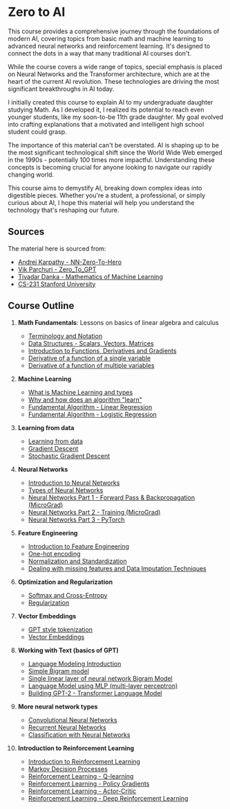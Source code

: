 # Zero to AI

This course provides a comprehensive journey through the foundations of modern AI, covering topics from basic math and machine learning to advanced neural networks and reinforcement learning. It's designed to connect the dots in a way that many traditional AI courses don't.

While the course covers a wide range of topics, special emphasis is placed on Neural Networks and the Transformer architecture, which are at the heart of the current AI revolution. These technologies are driving the most significant breakthroughs in AI today.

I initially created this course to explain AI to my undergraduate daughter studying Math. As I developed it, I realized its potential to reach even younger students, like my soon-to-be 11th grade daughter. My goal evolved into crafting explanations that a motivated and intelligent high school student could grasp.

The importance of this material can't be overstated. AI is shaping up to be the most significant technological shift since the World Wide Web emerged in the 1990s - potentially 100 times more impactful. Understanding these concepts is becoming crucial for anyone looking to navigate our rapidly changing world.

This course aims to demystify AI, breaking down complex ideas into digestible pieces. Whether you're a student, a professional, or simply curious about AI, I hope this material will help you understand the technology that's reshaping our future.

## Sources

The material here is sourced from:
- [Andrej Karpathy - NN-Zero-To-Hero](https://github.com/karpathy/nn-zero-to-hero)
- [Vik Parchuri - Zero_To_GPT](https://github.com/VikParuchuri/zero_to_gpt/tree/master?tab=readme-ov-file)
- [Tivadar Danka - Mathematics of Machine Learning](https://tivadardanka.com/mathematics-of-machine-learning-preview)
- [CS-231 Stanford University](https://cs231n.github.io/)

## Course Outline

1. **Math Fundamentals**: Lessons on basics of linear algebra and calculus
   - [Terminology and Notation](/notes/term-not.ipynb)
   - [Data Structures - Scalars, Vectors, Matrices](/notes/data-structs.ipynb)
   - [Introduction to Functions, Derivatives and Gradients](/notes/func-der-grad.ipynb)
   - [Derivative of a function of a single variable](/notes/derivative-single-var.ipynb)
   - [Derivative of a function of multiple variables](/notes/derivative-multiple-var.ipynb)

2. **Machine Learning**
   - [What is Machine Learning and types](/notes/what-is-ml.ipynb)
   - [Why and how does an algorithm "learn"](/notes/why-algo-learns.ipynb)
   - [Fundamental Algorithm - Linear Regression](/notes/linear-reg.ipynb)
   - [Fundamental Algorithm - Logistic Regression](/notes/logistic-reg.ipynb)

3. **Learning from data**
   - [Learning from data](/notes/learning-from-data.ipynb)
   - [Gradient Descent](/notes/gradient-descent.ipynb)
   - [Stochastic Gradient Descent](/notes/sgd.ipynb)

3. **Neural Networks**
   - [Introduction to Neural Networks](/notes/nn-intro.ipynb)
   - [Types of Neural Networks](/notes/nn-types.ipynb)
   - [Neural Networks Part 1 - Forward Pass & Backpropagation (MicroGrad)](/notes/nn-forward-backprop.ipynb)
   - [Neural Networks Part 2 - Training (MicroGrad)](/notes/nn-training.ipynb)
   - [Neural Networks Part 3 - PyTorch](/notes/nn-pytorch.ipynb)

4. **Feature Engineering**
   - [Introduction to Feature Engineering](/notes/feature-engineering.ipynb)
   - [One-hot encoding](/notes/one-hot-encoding.ipynb)
   - [Normalization and Standardization](/notes/normalization-standardization.ipynb)
   - [Dealing with missing features and Data Imputation Techniques](/notes/missing-values-imputation.ipynb)

5. **Optimization and Regularization**
   - [Softmax and Cross-Entropy](/notes/softmax-cross-entropy.ipynb)
   - [Regularization](/notes/regularization.ipynb)

6. **Vector Embeddings**
   - [GPT style tokenization](/notes/gpt-tokenization.ipynb)
   - [Vector Embeddings](/notes/vector-embeddings.ipynb)

7. **Working with Text (basics of GPT)**
   - [Language Modeling Introduction](/notes/lm-intro.ipynb)
   - [Simple Bigram model](/notes/bigram-lm.ipynb)
   - [Single linear layer of neural network Bigram Model](/notes/bigram-nn-lm.ipynb)
   - [Language Model using MLP (multi-layer perceptron)](/notes/bigram-mlp-lm.ipynb)
   - [Building GPT-2 - Transformer Language Model](/notes/bigram-transformer-lm.ipynb)

8. **More neural network types**
   - [Convolutional Neural Networks](/notes/conv-nn.ipynb)
   - [Recurrent Neural Networks](/notes/rnn.ipynb)
   - [Classification with Neural Networks](/notes/nn-classification.ipynb)

9. **Introduction to Reinforcement Learning**
   - [Introduction to Reinforcement Learning](/notes/rl-intro.ipynb)
   - [Markov Decision Processes](/notes/mdp.ipynb)
   - [Reinforcement Learning - Q-learning](/notes/q-learning.ipynb)
   - [Reinforcement Learning - Policy Gradients](/notes/policy-gradients.ipynb)
   - [Reinforcement Learning - Actor-Critic](/notes/actor-critic.ipynb)
   - [Reinforcement Learning - Deep Reinforcement Learning](/notes/deep-rl.ipynb)

